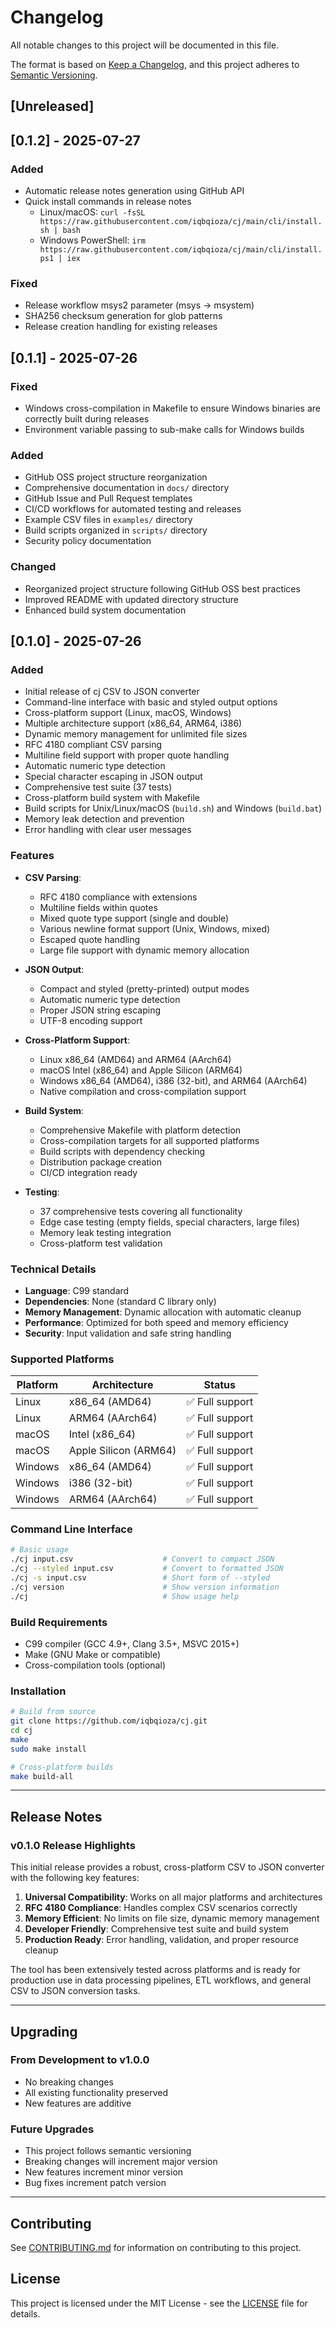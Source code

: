 # Changelog

All notable changes to this project will be documented in this file.

The format is based on [Keep a Changelog](https://keepachangelog.com/en/1.0.0/),
and this project adheres to [Semantic Versioning](https://semver.org/spec/v2.0.0.html).

## [Unreleased]

## [0.1.2] - 2025-07-27

### Added
- Automatic release notes generation using GitHub API
- Quick install commands in release notes
  - Linux/macOS: `curl -fsSL https://raw.githubusercontent.com/iqbqioza/cj/main/cli/install.sh | bash`
  - Windows PowerShell: `irm https://raw.githubusercontent.com/iqbqioza/cj/main/cli/install.ps1 | iex`

### Fixed
- Release workflow msys2 parameter (msys → msystem)
- SHA256 checksum generation for glob patterns
- Release creation handling for existing releases

## [0.1.1] - 2025-07-26

### Fixed
- Windows cross-compilation in Makefile to ensure Windows binaries are correctly built during releases
- Environment variable passing to sub-make calls for Windows builds

### Added
- GitHub OSS project structure reorganization
- Comprehensive documentation in `docs/` directory
- GitHub Issue and Pull Request templates
- CI/CD workflows for automated testing and releases
- Example CSV files in `examples/` directory
- Build scripts organized in `scripts/` directory
- Security policy documentation

### Changed
- Reorganized project structure following GitHub OSS best practices
- Improved README with updated directory structure
- Enhanced build system documentation

## [0.1.0] - 2025-07-26

### Added
- Initial release of cj CSV to JSON converter
- Command-line interface with basic and styled output options
- Cross-platform support (Linux, macOS, Windows)
- Multiple architecture support (x86_64, ARM64, i386)
- Dynamic memory management for unlimited file sizes
- RFC 4180 compliant CSV parsing
- Multiline field support with proper quote handling
- Automatic numeric type detection
- Special character escaping in JSON output
- Comprehensive test suite (37 tests)
- Cross-platform build system with Makefile
- Build scripts for Unix/Linux/macOS (`build.sh`) and Windows (`build.bat`)
- Memory leak detection and prevention
- Error handling with clear user messages

### Features
- **CSV Parsing**: 
  - RFC 4180 compliance with extensions
  - Multiline fields within quotes
  - Mixed quote type support (single and double)
  - Various newline format support (Unix, Windows, mixed)
  - Escaped quote handling
  - Large file support with dynamic memory allocation

- **JSON Output**:
  - Compact and styled (pretty-printed) output modes
  - Automatic numeric type detection
  - Proper JSON string escaping
  - UTF-8 encoding support

- **Cross-Platform Support**:
  - Linux x86_64 (AMD64) and ARM64 (AArch64)
  - macOS Intel (x86_64) and Apple Silicon (ARM64)
  - Windows x86_64 (AMD64), i386 (32-bit), and ARM64 (AArch64)
  - Native compilation and cross-compilation support

- **Build System**:
  - Comprehensive Makefile with platform detection
  - Cross-compilation targets for all supported platforms
  - Build scripts with dependency checking
  - Distribution package creation
  - CI/CD integration ready

- **Testing**:
  - 37 comprehensive tests covering all functionality
  - Edge case testing (empty fields, special characters, large files)
  - Memory leak testing integration
  - Cross-platform test validation

### Technical Details
- **Language**: C99 standard
- **Dependencies**: None (standard C library only)
- **Memory Management**: Dynamic allocation with automatic cleanup
- **Performance**: Optimized for both speed and memory efficiency
- **Security**: Input validation and safe string handling

### Supported Platforms

| Platform | Architecture | Status |
|----------|-------------|---------|
| Linux | x86_64 (AMD64) | ✅ Full support |
| Linux | ARM64 (AArch64) | ✅ Full support |
| macOS | Intel (x86_64) | ✅ Full support |
| macOS | Apple Silicon (ARM64) | ✅ Full support |
| Windows | x86_64 (AMD64) | ✅ Full support |
| Windows | i386 (32-bit) | ✅ Full support |
| Windows | ARM64 (AArch64) | ✅ Full support |

### Command Line Interface

```bash
# Basic usage
./cj input.csv                    # Convert to compact JSON
./cj --styled input.csv           # Convert to formatted JSON
./cj -s input.csv                 # Short form of --styled
./cj version                      # Show version information
./cj                              # Show usage help
```

### Build Requirements
- C99 compiler (GCC 4.9+, Clang 3.5+, MSVC 2015+)
- Make (GNU Make or compatible)
- Cross-compilation tools (optional)

### Installation
```bash
# Build from source
git clone https://github.com/iqbqioza/cj.git
cd cj
make
sudo make install

# Cross-platform builds
make build-all
```

---

## Release Notes

### v0.1.0 Release Highlights

This initial release provides a robust, cross-platform CSV to JSON converter with the following key features:

1. **Universal Compatibility**: Works on all major platforms and architectures
2. **RFC 4180 Compliance**: Handles complex CSV scenarios correctly
3. **Memory Efficient**: No limits on file size, dynamic memory management
4. **Developer Friendly**: Comprehensive test suite and build system
5. **Production Ready**: Error handling, validation, and proper resource cleanup

The tool has been extensively tested across platforms and is ready for production use in data processing pipelines, ETL workflows, and general CSV to JSON conversion tasks.

---

## Upgrading

### From Development to v1.0.0
- No breaking changes
- All existing functionality preserved
- New features are additive

### Future Upgrades
- This project follows semantic versioning
- Breaking changes will increment major version
- New features increment minor version
- Bug fixes increment patch version

---

## Contributing

See [CONTRIBUTING.md](CONTRIBUTING.md) for information on contributing to this project.

## License

This project is licensed under the MIT License - see the [LICENSE](LICENSE) file for details.